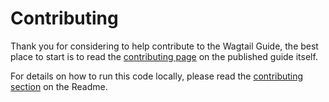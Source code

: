 # Contributing

Thank you for considering to help contribute to the Wagtail Guide, the best place to start is to read the [contributing page](https://guide.wagtail.org/contributing/) on the published guide itself.

For details on how to run this code locally, please read the [contributing section](https://github.com/wagtail/guide#contributing) on the Readme.
